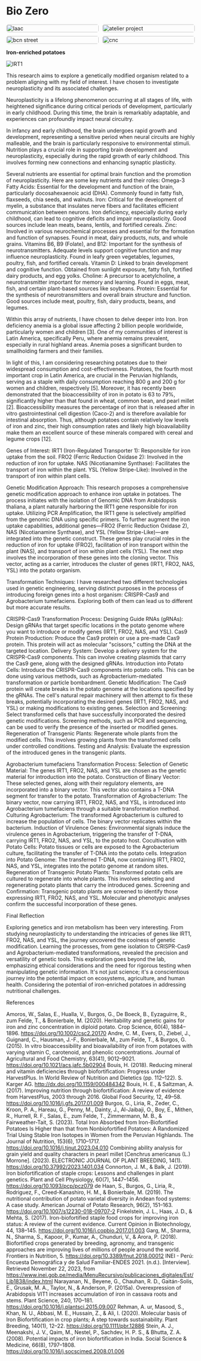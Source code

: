 # Bio Zero

<!--*add images and gifs here of the build process* -->
<!-- Markdown Content -->
<div class="image-grid">
  <img src="../images/BioZero/dither_it_imagine an art picture out of radiolarian studies designed by ernst haeckel_2 (1).png" class="grid-item" alt="Iaac">
  <img src="../images/milenaisonline_art_out_of_radiolarian_designed_by_ernst_haeckel_68464da6-5d0b-48e3-9b7b-d29d2ffcc548.png" class="grid-item" alt="atelier project">
  <img src="../images/vania9117_art_out_of_radiolarian_designed_by_ernst_haeckel_076e6263-4105-4f23-a8c5-1cceb829654c.png" class="grid-item portrait-image" alt="bcn street">
  <img src="../images/vania9117_art_out_of_radiolarian_designed_by_ernst_haeckel_ebdc631f-8812-4f22-a7bc-11acdc31c71e.png" class="grid-item" alt="cnc">
  <!-- Add more images as needed -->
</div>

<!-- CSS Styles -->
<style>
  /* Styles for the image grid container */
  .image-grid {
    display: grid;
    grid-template-columns: repeat(2, 1fr); /* Two columns */
    /*grid-template-columns: repeat(auto-fill, minmax(200px, 1fr));*/ /*use this line of code to create a responsive grid that will place all images in one continuous row - each image will shrink accordignly*/
    grid-gap: 10px;
    /* Additional grid container styles can be added here */
  }

  /* Styles for individual grid items (images) */
  .grid-item {
    width: 100%;
    height: auto;
    object-fit: cover;
    border-radius: 5px; /* Add rounded corners to images */
    /* Additional styles for grid items can be added here */
  }
  /* Styles for portrait images */ /*apply this class to any portrait photo in a grid to crop it to landscape: class="grid-item portrait-image" */
.portrait-image {
    object-position: center middle; /* Adjust this property to control the cropping of portrait images */
  }
</style>


 **Iron-enriched potatoes**

 ![IRT1](../images/BioZero/1RTN.png)

This research aims to explore a genetically modified organism related to a problem aligning with my field of interest. I have chosen to investigate neuroplasticity and its associated challenges.

Neuroplasticity is a lifelong phenomenon occurring at all stages of life, with heightened significance during critical periods of development, particularly in early childhood. During this time, the brain is remarkably adaptable, and experiences can profoundly impact neural circuitry.

In infancy and early childhood, the brain undergoes rapid growth and development, representing a sensitive period when neural circuits are highly malleable, and the brain is particularly responsive to environmental stimuli. Nutrition plays a crucial role in supporting brain development and neuroplasticity, especially during the rapid growth of early childhood. This involves forming new connections and enhancing synaptic plasticity.

Several nutrients are essential for optimal brain function and the promotion of neuroplasticity. Here are some key nutrients and their roles:
Omega-3 Fatty Acids: Essential for the development and function of the brain, particularly docosahexaenoic acid (DHA). Commonly found in fatty fish, flaxseeds, chia seeds, and walnuts.
Iron: Critical for the development of myelin, a substance that insulates nerve fibers and facilitates efficient communication between neurons. Iron deficiency, especially during early childhood, can lead to cognitive deficits and impair neuroplasticity. Good sources include lean meats, beans, lentils, and fortified cereals.
Zinc: Involved in various neurochemical processes and essential for the formation and function of synapses. Found in meat, dairy products, nuts, and whole grains.
Vitamins B6, B9 (Folate), and B12: Important for the synthesis of neurotransmitters. Adequate levels support cognitive function and may influence neuroplasticity. Found in leafy green vegetables, legumes, poultry, fish, and fortified cereals.
Vitamin D: Linked to brain development and cognitive function. Obtained from sunlight exposure, fatty fish, fortified dairy products, and egg yolks.
Choline: A precursor to acetylcholine, a neurotransmitter important for memory and learning. Found in eggs, meat, fish, and certain plant-based sources like soybeans.
Protein: Essential for the synthesis of neurotransmitters and overall brain structure and function. Good sources include meat, poultry, fish, dairy products, beans, and legumes.

Within this array of nutrients, I have chosen to delve deeper into Iron. Iron deficiency anemia is a global issue affecting 2 billion people worldwide, particularly women and children [3]. One of my communities of interest is Latin America, specifically Peru, where anemia remains prevalent, especially in rural highland areas. Anemia poses a significant burden to smallholding farmers and their families.

In light of this, I am considering researching potatoes due to their widespread consumption and cost-effectiveness. Potatoes, the fourth most important crop in Latin America, are crucial in the Peruvian highlands, serving as a staple with daily consumption reaching 800 g and 200 g for women and children, respectively [5].
Moreover, it has recently been demonstrated that the bioaccessibility of iron in potato is 63 to 79%, significantly higher than that found in wheat, common bean, and pearl millet [2]. Bioaccessibility measures the percentage of iron that is released after in vitro gastrointestinal cell digestion (Caco-2) and is therefore available for intestinal absorption. Thus, although potatoes contain relatively low levels of iron and zinc, their high consumption rates and likely high bioavailability make them an excellent source of these minerals compared with cereal and legume crops [12].

Genes of Interest:
IRT1 (Iron-Regulated Transporter 1): Responsible for iron uptake from the soil.
FRO2 (Ferric Reduction Oxidase 2): Involved in the reduction of iron for uptake.
NAS (Nicotianamine Synthase): Facilitates the transport of iron within the plant.
YSL (Yellow Stripe-Like): Involved in the transport of iron within plant cells.

Genetic Modification Approach:
This research proposes a comprehensive genetic modification approach to enhance iron uptake in potatoes. The process initiates with the isolation of Genomic DNA from Arabidopsis thaliana, a plant naturally harboring the IRT1 gene responsible for iron uptake. Utilizing PCR Amplification, the IRT1 gene is selectively amplified from the genomic DNA using specific primers. To further augment the iron uptake capabilities, additional genes—FRO2 (Ferric Reduction Oxidase 2), NAS (Nicotianamine Synthase), and YSL (Yellow Stripe-Like)—are integrated into the genetic construct. These genes play crucial roles in the reduction of iron for uptake (FRO2), facilitation of iron transport within the plant (NAS), and transport of iron within plant cells (YSL). The next step involves the incorporation of these genes into the cloning vector. This vector, acting as a carrier, introduces the cluster of genes (IRT1, FRO2, NAS, YSL) into the potato organism.

Transformation Techniques:
I have researched two different technologies used in genetic engineering, serving distinct purposes in the process of introducing foreign genes into a host organism: CRISPR-Cas9 and Agrobacterium tumefaciens. Exploring both of them can lead us to different but more accurate results.

CRISPR-Cas9 Transformation Process:
Designing Guide RNAs (gRNAs): Design gRNAs that target specific locations in the potato genome where you want to introduce or modify genes (IRT1, FRO2, NAS, and YSL).
Cas9 Protein Production: Produce the Cas9 protein or use a pre-made Cas9 protein. This protein will act as molecular "scissors," cutting the DNA at the targeted location.
Delivery System: Develop a delivery system for the CRISPR-Cas9 components. This can involve creating plasmids that carry the Cas9 gene, along with the designed gRNAs.
Introduction into Potato Cells: Introduce the CRISPR-Cas9 components into potato cells. This can be done using various methods, such as Agrobacterium-mediated transformation or particle bombardment.
Genetic Modification: The Cas9 protein will create breaks in the potato genome at the locations specified by the gRNAs. The cell's natural repair machinery will then attempt to fix these breaks, potentially incorporating the desired genes (IRT1, FRO2, NAS, and YSL) or making modifications to existing genes.
Selection and Screening: Select transformed cells that have successfully incorporated the desired genetic modifications. Screening methods, such as PCR and sequencing, can be used to verify the presence of the inserted or modified genes.
Regeneration of Transgenic Plants: Regenerate whole plants from the modified cells. This involves growing plants from the transformed cells under controlled conditions.
Testing and Analysis: Evaluate the expression of the introduced genes in the transgenic plants.

Agrobacterium tumefaciens Transformation Process:
Selection of Genetic Material: The genes IRT1, FRO2, NAS, and YSL are chosen as the genetic material for introduction into the potato.
Construction of Binary Vector: These selected genes, along with their regulatory elements, are incorporated into a binary vector. This vector also contains a T-DNA segment for transfer to the potato.
Transformation of Agrobacterium: The binary vector, now carrying IRT1, FRO2, NAS, and YSL, is introduced into Agrobacterium tumefaciens through a suitable transformation method.
Culturing Agrobacterium: The transformed Agrobacterium is cultured to increase the population of cells. The binary vector replicates within the bacterium.
Induction of Virulence Genes: Environmental signals induce the virulence genes in Agrobacterium, triggering the transfer of T-DNA, carrying IRT1, FRO2, NAS, and YSL, to the potato host.
Cocultivation with Potato Cells: Potato tissues or cells are exposed to the Agrobacterium culture, facilitating the transfer of T-DNA into the potato cells.
Integration into Potato Genome: The transferred T-DNA, now containing IRT1, FRO2, NAS, and YSL, integrates into the potato genome at random sites.
Regeneration of Transgenic Potato Plants: Transformed potato cells are cultured to regenerate into whole plants. This involves selecting and regenerating potato plants that carry the introduced genes.
Screening and Confirmation: Transgenic potato plants are screened to identify those expressing IRT1, FRO2, NAS, and YSL. Molecular and phenotypic analyses confirm the successful incorporation of these genes.

Final Reflection 

Exploring genetics and iron metabolism has been very interesting. From studying neuroplasticity to understanding the intricacies of genes like IRT1, FRO2, NAS, and YSL, the journey uncovered the coolness of genetic modification. Learning the processes, from gene isolation to CRISPR-Cas9 and Agrobacterium-mediated transformations, revealed the precision and versatility of genetic tools.
This exploration goes beyond the lab, emphasizing ethical considerations and the need for rigorous testing when manipulating genetic information. It's not just science; it's a conscientious journey into the potential impact on ecosystems, agriculture, and human health. Considering the potential of iron-enriched potatoes in addressing nutritional challenges.


References

Amoros, W., Salas, E., Hualla, V., Burgos, G., De Boeck, B., Eyzaguirre, R., zum Felde, T., & Bonierbale, M. (2020). Heritability and genetic gains for iron and zinc concentration in diploid potato. Crop Science, 60(4), 1884–1896. https://doi.org/10.1002/csc2.20170
Andre, C. M., Evers, D., Ziebel, J., Guignard, C., Hausman, J.-F., Bonierbale, M., zum Felde, T., & Burgos, G. (2015). In vitro bioaccessibility and bioavailability of iron from potatoes with varying vitamin C, carotenoid, and phenolic concentrations. Journal of Agricultural and Food Chemistry, 63(41), 9012–9021. https://doi.org/10.1021/acs.jafc.5b02904
Bouis, H. (2018). Reducing mineral and vitamin deficiencies through biofortification: Progress under HarvestPlus. In World Review of Nutrition and Dietetics (pp. 112–122). S. Karger AG. http://dx.doi.org/10.1159/000484342
Bouis, H. E., & Saltzman, A. (2017). Improving nutrition through biofortification: A review of evidence from HarvestPlus, 2003 through 2016. Global Food Security, 12, 49–58. https://doi.org/10.1016/j.gfs.2017.01.009
Burgos, G., Liria, R., Zeder, C., Kroon, P. A., Hareau, G., Penny, M., Dainty, J., Al-Jaibaji, O., Boy, E., Mithen, R., Hurrell, R. F., Salas, E., zum Felde, T., Zimmermann, M. B., & Fairweather-Tait, S. (2023). Total Iron Absorbed from Iron-Biofortified Potatoes Is Higher than that from Nonbiofortified Potatoes: A Randomized Trial Using Stable Iron Isotopes in Women from the Peruvian Highlands. The Journal of Nutrition, 153(6), 1710–1717. https://doi.org/10.1016/j.tjnut.2023.04.010
Combining ability analysis for grain yield and quality characters in pearl millet [Cenchrus americanus (L.) Morrone]. (2023). ELECTRONIC JOURNAL OF PLANT BREEDING, 14(1). https://doi.org/10.37992/2023.1401.034
Connorton, J. M., & Balk, J. (2019). Iron biofortification of staple crops: Lessons and challenges in plant genetics. Plant and Cell Physiology, 60(7), 1447–1456. https://doi.org/10.1093/pcp/pcz079
de Haan, S., Burgos, G., Liria, R., Rodriguez, F., Creed-Kanashiro, H. M., & Bonierbale, M. (2019). The nutritional contribution of potato varietal diversity in Andean food systems: A case study. American Journal of Potato Research, 96(2), 151–163. https://doi.org/10.1007/s12230-018-09707-2
Finkelstein, J. L., Haas, J. D., & Mehta, S. (2017). Iron-biofortified staple food crops for improving iron status: A review of the current evidence. Current Opinion in Biotechnology, 44, 138–145. https://doi.org/10.1016/j.copbio.2017.01.003
Garg, M., Sharma, N., Sharma, S., Kapoor, P., Kumar, A., Chunduri, V., & Arora, P. (2018). Biofortified crops generated by breeding, agronomy, and transgenic approaches are improving lives of millions of people around the world. Frontiers in Nutrition, 5. https://doi.org/10.3389/fnut.2018.00012
INEI - Perú: Encuesta Demográfica y de Salud Familiar-ENDES 2021. (n.d.). [Interview]. Retrieved November 22, 2023, from https://www.inei.gob.pe/media/MenuRecursivo/publicaciones_digitales/Est/Lib1838/index.html
Narayanan, N., Beyene, G., Chauhan, R. D., Gaitán-Solis, E., Grusak, M. A., Taylor, N., & Anderson, P. (2015a). Overexpression of Arabidopsis VIT1 increases accumulation of iron in cassava roots and stems. Plant Science, 240, 170–181. https://doi.org/10.1016/j.plantsci.2015.09.007
Rehman, A. ur, Masood, S., Khan, N. U., Abbasi, M. E., Hussain, Z., & Ali, I. (2020). Molecular basis of Iron Biofortification in crop plants; A step towards sustainability. Plant Breeding, 140(1), 12–22. https://doi.org/10.1111/pbr.12886
Stein, A. J., Meenakshi, J. V., Qaim, M., Nestel, P., Sachdev, H. P. S., & Bhutta, Z. A. (2008). Potential impacts of iron biofortification in India. Social Science &amp; Medicine, 66(8), 1797–1808. https://doi.org/10.1016/j.socscimed.2008.01.006 
